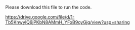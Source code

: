 Please download this file to run the code.

https://drive.google.com/file/d/1-Tb5KnwylQ6jPKbN8AMmH_YFxB9oyGjq/view?usp=sharing
